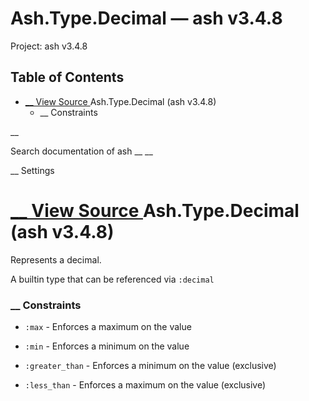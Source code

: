# Ash.Type.Decimal — ash v3.4.8

Project: ash v3.4.8

## Table of Contents

- [ __ View Source ](external_link) Ash.Type.Decimal (ash v3.4.8)
    - __ Constraints

__

Search documentation of ash __ __

__ Settings

#  [ __ View Source ](external_link) Ash.Type.Decimal (ash v3.4.8)

Represents a decimal.

A builtin type that can be referenced via `:decimal`

###  __ Constraints

  * `:max` \- Enforces a maximum on the value

  * `:min` \- Enforces a minimum on the value

  * `:greater_than` \- Enforces a minimum on the value (exclusive)

  * `:less_than` \- Enforces a maximum on the value (exclusive)



